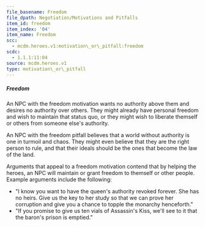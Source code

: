 ```yaml
---
file_basename: Freedom
file_dpath: Negotiation/Motivations and Pitfalls
item_id: freedom
item_index: '04'
item_name: Freedom
scc:
  - mcdm.heroes.v1:motivation\_or\_pitfall:freedom
scdc:
  - 1.1.1:11:04
source: mcdm.heroes.v1
type: motivation\_or\_pitfall
---
```


##### Freedom

An NPC with the freedom motivation wants no authority above them and desires no authority over others. They might already have personal freedom and wish to maintain that status quo, or they might wish to liberate themself or others from someone else's authority.

An NPC with the freedom pitfall believes that a world without authority is one in turmoil and chaos. They might even believe that they are the right person to rule, and that their ideals should be the ones that become the law of the land.

Arguments that appeal to a freedom motivation contend that by helping the heroes, an NPC will maintain or grant freedom to themself or other people. Example arguments include the following:

- "I know you want to have the queen's authority revoked forever. She has no heirs. Give us the key to her study so that we can prove her corruption and give you a chance to topple the monarchy henceforth."
- "If you promise to give us ten vials of Assassin's Kiss, we'll see to it that the baron's prison is emptied."
